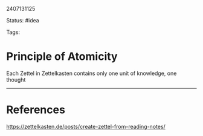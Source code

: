 2407131125

Status: #idea

Tags:

# Principle of Atomicity


Each Zettel in Zettelkasten contains only one unit of knowledge, one thought 

---
# References
https://zettelkasten.de/posts/create-zettel-from-reading-notes/
